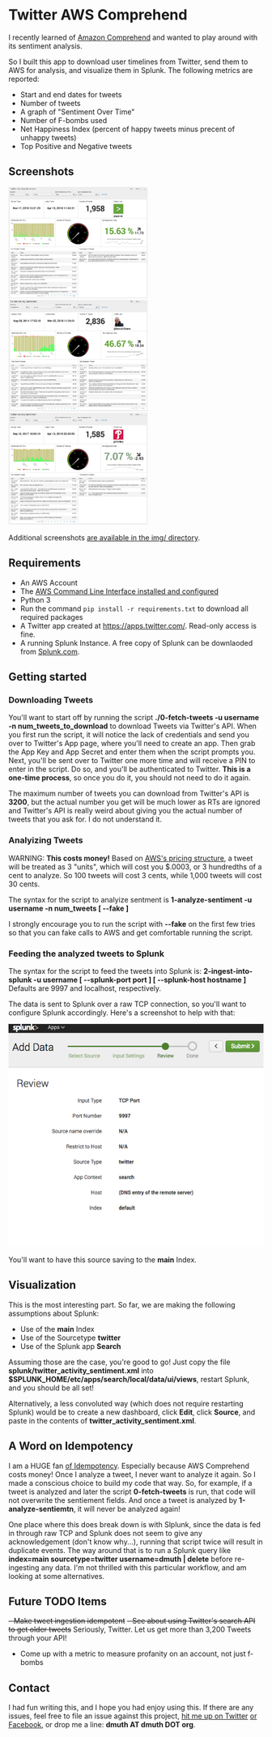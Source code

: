 
# Twitter AWS Comprehend

I recently learned of <a href="https://aws.amazon.com/comprehend/">Amazon Comprehend</a> and wanted
to play around with its sentiment analysis.

So I built this app to download user timelines from Twitter, send them to AWS for analysis, and visualize them in Splunk.  The following metrics are reported:

- Start and end dates for tweets
- Number of tweets
- A graph of "Sentiment Over Time"
- Number of F-bombs used
- Net Happiness Index (percent of happy tweets minus precent of unhappy tweets)
- Top Positive and Negative tweets


## Screenshots

<a href="./img/splunk-twitter-sentiment-dashboard.png"><img src="./img/splunk-twitter-sentiment-dashboard.png" width="275" /></a> <a href="./img/obama-twitter-sentiment-dashboard.png"><img src="./img/obama-twitter-sentiment-dashboard.png" width="275" /></a>  <a href="./img/phillies-twitter-sentiment-dashboard.png"><img src="./img/phillies-twitter-sentiment-dashboard.png" width="275" /></a>

Additional screenshots <a href="img">are available in the img/ directory</a>.


## Requirements

- An AWS Account
- The <a href="https://docs.aws.amazon.com/cli/latest/userguide/installing.html">AWS Command Line Interface installed and configured</a>
- Python 3
- Run the command `pip install -r requirements.txt` to download all required packages
- A Twitter app created at <a href="https://apps.twitter.com/">https://apps.twitter.com/</a>.  Read-only access is fine.
- A running Splunk Instance.  A free copy of Splunk can be downlaoded from <a href="https://www.splunk.com/">Splunk.com</a>.


## Getting started

### Downloading Tweets

You'll want to start off by running the script **./0-fetch-tweets -u username -n num_tweets_to_download** to download Tweets via Twitter's API.
When you first run the script, it will notice the lack of credentials and send you over to Twitter's App page,
where you'll need to create an app.  Then grab the App Key and App Secret and enter them when the script prompts you.
Next, you'll be sent over to Twitter one more time and will receive a PIN to enter in the script.  Do so,
and you'll be authenticated to Twitter.  **This is a one-time process**, so once you do it, you should not need
to do it again.

The maximum number of tweets you can download from Twitter's API is **3200**, but the actual number you get will
be much lower as RTs are ignored and Twitter's API is really weird about giving you the actual number of tweets that you ask for.  I do not understand it.


### Analyizing Tweets

WARNING: **This costs money!**  Based on <a href="https://aws.amazon.com/comprehend/pricing/">AWS's pricing structure</a>, a tweet will be treated as 3 "units", which will cost you $.0003, or 3 hundredths of a cent to analyze.  So 100 tweets will cost 3 cents, while 1,000 tweets will cost 30 cents.

The syntax for the script to analyize sentment is **1-analyze-sentiment -u username -n num_tweets [ --fake ]**

I strongly encourage you to run the script with **--fake** on the first few tries so that you can fake calls to AWS and get comfortable running the script.


### Feeding the analyzed tweets to Splunk

The syntax for the script to feed the tweets into Splunk is: **2-ingest-into-splunk -u username [ --splunk-port port ] [ --splunk-host hostname ]**  Defaults are 9997 and localhost, respectively.

The data is sent to Splunk over a raw TCP connection, so you'll want to configure Splunk accordingly.  Here's a screenshot to help with that:

<img src="./img/splunk-tcp-port.png" />

You'll want to have this source saving to the **main** Index.


## Visualization 

This is the most interesting part.  So far, we are making the following assumptions about Splunk:
- Use of the **main** Index
- Use of the Sourcetype **twitter**
- Use of the Splunk app **Search**

Assuming those are the case, you're good to go!  Just copy the file **splunk/twitter_activity_sentiment.xml** into **$SPLUNK_HOME/etc/apps/search/local/data/ui/views**, restart Splunk, and you should be all set!  

Alternatively, a less convoluted way (which does not require restarting Splunk) would be to create a new dashboard, click **Edit**, click **Source**, and paste in the contents of **twitter_activity_sentiment.xml**.


## A Word on Idempotency

I am a HUGE fan <a href="https://en.wikipedia.org/wiki/Idempotence">of Idempotency</a>.  Especially because
AWS Comprehend costs money!  Once I analyze a tweet, I never want to analyze it again.  So I made a conscious
choice to build my code that way.  So, for example, if a tweet is analyzed and later the script **0-fetch-tweets** is 
run, that code will not overwrite the sentiement fields.  And once a tweet is analyzed by **1-analyze-sentiemtn**, it will never be analyzed again!

One place where this does break down is with Slplunk, since the data is fed in through raw TCP and Splunk does not seem to give any acknowledgement (don't know why...), running that script twice will result in duplicate events.  The way around that is to run a Splunk query like **index=main sourcetype=twitter username=dmuth | delete** before re-ingesting any data.  I'm not thrilled with this particular workflow, and am looking at some alternatives.  


## Future TODO Items

~~- Make tweet ingestion idempotent~~
~~- See about using Twitter's search API to get older tweets~~ Seriously, Twitter.  Let us get more than 3,200 Tweets through your API!
- Come up with a metric to measure profanity on an account, not just f-bombs


## Contact

I had fun writing this, and I hope you had enjoy using this.  If there are any issues, feel
free to file an issue against this project, <a href="http://twitter.com/dmuth">hit me up on Twitter</a>
<a href="http://facebook.com/dmuth">or Facebook</a>, or drop me a line: **dmuth AT dmuth DOT org**.




